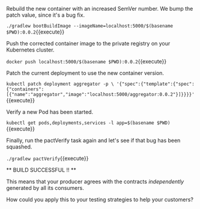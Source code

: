 Rebuild the new container with an increased SemVer number. We bump the patch value, since it's a bug fix.

`./gradlew bootBuildImage --imageName=localhost:5000/$(basename $PWD):0.0.2`{{execute}}

Push the corrected container image to the private registry on your Kubernetes cluster.

`docker push localhost:5000/$(basename $PWD):0.0.2`{{execute}}

Patch the current deployment to use the new container version.

`kubectl patch deployment aggregator -p \
  '{"spec":{"template":{"spec":{"containers":[{"name":"aggregator","image":"localhost:5000/aggregator:0.0.2"}]}}}}'`{{execute}}

Verify a new Pod has been started.

`kubectl get pods,deployments,services -l app=$(basename $PWD)`{{execute}}

Finally, run the pactVerify task again and let's see if that bug has been squashed.

`./gradlew pactVerify`{{execute}}

** BUILD SUCCESSFUL !! **

This means that your producer agrees with the contracts _independently_ generated by all its consumers.

How could you apply this to your testing strategies to help your customers?
